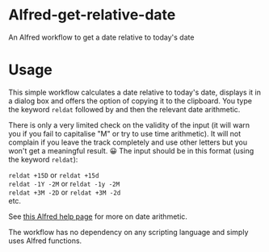 # Alfred-get-relative-date
An Alfred workflow to get a date relative to today's date
# Usage

This simple workflow calculates a date relative to today's date, displays it in a dialog box and offers the option of copying it to the clipboard. You type the keyword `reldat` followed by <space> and then the relevant date arithmetic.

There is only a very limited check on the validity of the input (it will warn you if you fail to capitalise "M" or try to use time arithmetic). It will not complain if you leave the track completely and use other letters but you won't get a meaningful result. 😀 
The input should be in this format (using the keyword `reldat`):  

`reldat +15D` or `reldat +15d`  
`reldat -1Y -2M` or r`eldat -1y -2M`  
`reldat +3M -2D` or `reldat +3M -2d`  
etc.  

See [this Alfred help page](https://www.alfredapp.com/help/workflows/advanced/placeholders/) for more on date arithmetic.

The workflow has no dependency on any scripting language and simply uses Alfred functions.
